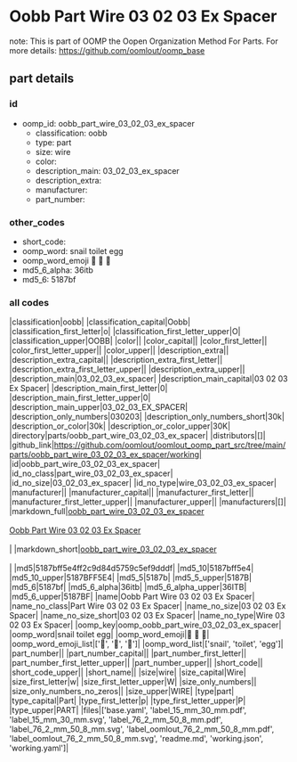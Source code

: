 # Oobb Part Wire 03 02 03 Ex Spacer  

note: This is part of OOMP the Oopen Organization Method For Parts. For more details: https://github.com/oomlout/oomp_base

##  part details





### id
* oomp_id: oobb_part_wire_03_02_03_ex_spacer
  * classification: oobb
  * type: part
  * size: wire
  * color: 
  * description_main: 03_02_03_ex_spacer
  * description_extra: 
  * manufacturer: 
  * part_number: 

### other_codes
* short_code: 
* oomp_word: snail toilet egg
* oomp_word_emoji :snail: :toilet: :egg:
* md5_6_alpha: 36itb
* md5_6: 5187bf

### all codes 
|classification|oobb|
|classification_capital|Oobb|
|classification_first_letter|o|
|classification_first_letter_upper|O|
|classification_upper|OOBB|
|color||
|color_capital||
|color_first_letter||
|color_first_letter_upper||
|color_upper||
|description_extra||
|description_extra_capital||
|description_extra_first_letter||
|description_extra_first_letter_upper||
|description_extra_upper||
|description_main|03_02_03_ex_spacer|
|description_main_capital|03 02 03 Ex Spacer|
|description_main_first_letter|0|
|description_main_first_letter_upper|0|
|description_main_upper|03_02_03_EX_SPACER|
|description_only_numbers|030203|
|description_only_numbers_short|30k|
|description_or_color|30k|
|description_or_color_upper|30K|
|directory|parts/oobb_part_wire_03_02_03_ex_spacer|
|distributors|[]|
|github_link|https://github.com/oomlout/oomlout_oomp_part_src/tree/main/parts/oobb_part_wire_03_02_03_ex_spacer/working|
|id|oobb_part_wire_03_02_03_ex_spacer|
|id_no_class|part_wire_03_02_03_ex_spacer|
|id_no_size|03_02_03_ex_spacer|
|id_no_type|wire_03_02_03_ex_spacer|
|manufacturer||
|manufacturer_capital||
|manufacturer_first_letter||
|manufacturer_first_letter_upper||
|manufacturer_upper||
|manufacturers|[]|
|markdown_full|[oobb_part_wire_03_02_03_ex_spacer](https://github.com/oomlout/oomlout_oomp_part_src/tree/main/parts/oobb_part_wire_03_02_03_ex_spacer/working)<br>[](https://github.com/oomlout/oomlout_oomp_part_src/tree/main/parts/oobb_part_wire_03_02_03_ex_spacer/working)<br>[Oobb Part Wire 03 02 03 Ex Spacer](https://github.com/oomlout/oomlout_oomp_part_src/tree/main/parts/oobb_part_wire_03_02_03_ex_spacer/working)<br><br>|
|markdown_short|[oobb_part_wire_03_02_03_ex_spacer](https://github.com/oomlout/oomlout_oomp_part_src/tree/main/parts/oobb_part_wire_03_02_03_ex_spacer/working)<br><br>|
|md5|5187bff5e4ff2c9d84d5759c5ef9dddf|
|md5_10|5187bff5e4|
|md5_10_upper|5187BFF5E4|
|md5_5|5187b|
|md5_5_upper|5187B|
|md5_6|5187bf|
|md5_6_alpha|36itb|
|md5_6_alpha_upper|36ITB|
|md5_6_upper|5187BF|
|name|Oobb Part Wire 03 02 03 Ex Spacer|
|name_no_class|Part Wire 03 02 03 Ex Spacer|
|name_no_size|03 02 03 Ex Spacer|
|name_no_size_short|03 02 03 Ex Spacer|
|name_no_type|Wire 03 02 03 Ex Spacer|
|oomp_key|oomp_oobb_part_wire_03_02_03_ex_spacer|
|oomp_word|snail toilet egg|
|oomp_word_emoji|:snail: :toilet: :egg:|
|oomp_word_emoji_list|[':snail:', ':toilet:', ':egg:']|
|oomp_word_list|['snail', 'toilet', 'egg']|
|part_number||
|part_number_capital||
|part_number_first_letter||
|part_number_first_letter_upper||
|part_number_upper||
|short_code||
|short_code_upper||
|short_name||
|size|wire|
|size_capital|Wire|
|size_first_letter|w|
|size_first_letter_upper|W|
|size_only_numbers||
|size_only_numbers_no_zeros||
|size_upper|WIRE|
|type|part|
|type_capital|Part|
|type_first_letter|p|
|type_first_letter_upper|P|
|type_upper|PART|
|files|['base.yaml', 'label_15_mm_30_mm.pdf', 'label_15_mm_30_mm.svg', 'label_76_2_mm_50_8_mm.pdf', 'label_76_2_mm_50_8_mm.svg', 'label_oomlout_76_2_mm_50_8_mm.pdf', 'label_oomlout_76_2_mm_50_8_mm.svg', 'readme.md', 'working.json', 'working.yaml']|
